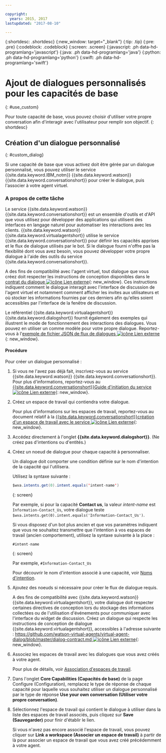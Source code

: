 ```yaml
---

copyright:
  years: 2015, 2017
lastupdated: "2017-08-10"

---
```


{:shortdesc: .shortdesc}
{:new_window: target="_blank"}
{:tip: .tip}
{:pre: .pre}
{:codeblock: .codeblock}
{:screen: .screen}
{:javascript: .ph data-hd-programlang='javascript'}
{:java: .ph data-hd-programlang='java'}
{:python: .ph data-hd-programlang='python'}
{:swift: .ph data-hd-programlang='swift'}

# Ajout de dialogues personnalisés pour les capacités de base 
{: #use_custom}

Pour toute capacité de base, vous pouvez choisir d'utiliser votre propre conversation afin d'interagir avec l'utilisateur pour remplir son objectif.
{: shortdesc}

## Création d'un dialogue personnalisé 
{: #custom_dialog}

Si une capacité de base que vous activez doit être gérée par un dialogue personnalisé, vous pouvez utiliser le service {{site.data.keyword.IBM_notm}} {{site.data.keyword.watson}} {{site.data.keyword.conversationshort}} pour créer le dialogue, puis l'associer à votre agent virtuel.

### A propos de cette tâche

Le service {{site.data.keyword.watson}} {{site.data.keyword.conversationshort}} est un ensemble d'outils et d'API que vous utilisez pour développer des applications qui utilisent des interfaces en langage naturel pour automatiser les interactions avec les clients. {{site.data.keyword.watson}} {{site.data.keyword.virtualagentshort}} utilise le service {{site.data.keyword.conversationshort}} pour définir les capacités apprises et le flux de dialogue utilisés par le bot. Si le dialogue fourni n'offre pas la flexibilité dont vous avez besoin, vous pouvez développer votre propre dialogue à l'aide des outils du service {{site.data.keyword.conversationshort}}.

A des fins de compatibilité avec l'agent virtuel, tout dialogue que vous créez doit respecter les instructions de conception disponibles dans le [contrat du dialogue ![icône Lien externe](../../icons/launch-glyph.svg "icône Lien externe")](https://github.com/watson-virtual-agents/virtual-agent-dialog/blob/master/dialog-contract.md "icône Lien externe"){: new_window}. Ces instructions indiquent comment le dialogue interagit avec l'interface de discussion de l'agent virtuel et notamment comment afficher les invites aux utilisateurs et où stocker les informations fournies par ces derniers afin qu'elles soient accessibles par l'interface de la fenêtre de discussion.

Le référentiel {{site.data.keyword.virtualagentshort}} {{site.data.keyword.dialogshort}} fournit également des exemples qui illustrent le mode de fonctionnement des interactions des dialogues. Vous pouvez en utiliser un comme modèle pour votre propre dialogue. Reportez-vous à l'[exemple de fichier JSON de flux de dialogues ![icône Lien externe](../../icons/launch-glyph.svg "icône Lien externe")](https://github.com/watson-virtual-agents/virtual-agent-dialog/blob/michelle-miller-patch-1/sample_dialog_flows.json "icône Lien externe"){: new_window}.

#### Procédure

Pour créer un dialogue personnalisé :

1.  Si vous ne l'avez pas déjà fait, inscrivez-vous au service {{site.data.keyword.watson}} {{site.data.keyword.conversationshort}}. Pour plus d'informations, reportez-vous au [{{site.data.keyword.conversationshort}}Guide d'initiation du service ![icône Lien externe](../../icons/launch-glyph.svg "icône Lien externe")](https://console.bluemix.net/docs/services/conversation/getting-started.html#gettingstarted "icône Lien externe"){: new_window}.
1.  Créez un espace de travail qui contiendra votre dialogue.

    Pour plus d'informations sur les espaces de travail, reportez-vous au document relatif à la [{{site.data.keyword.conversationshort}}création d'un espace de travail avec le service ![icône Lien externe](../../icons/launch-glyph.svg "icône Lien externe")](https://console.bluemix.net/docs/services/conversation/configure-workspace.html#configuring-a-conversation-workspace "icône Lien externe"){: new_window}.

1.  Accédez directement à l'onglet **{{site.data.keyword.dialogshort}}**. (Ne créez pas d'intentions ou d'entités.)
1.  Créez un noeud de dialogue pour chaque capacité à personnaliser.

    Un dialogue doit comporter une condition définie sur le nom d'intention de la capacité qui l'utilisera.

    Utilisez la syntaxe suivante :

    ```java
    $wva.intents.get(0).intent.equals('intent-name')
    ```
    {: screen}

    Par exemple, si pour la capacité **Contact us**, la valeur *intent-name* est `Information-Contact_Us`, votre dialogue teste `$wva.intents.get(0).intent.equals('Information-Contact_Us')`.

    Si vous disposez d'un bot plus ancien et que vos paramètres indiquent que vous ne souhaitez transmettre que l'intention à vos espaces de travail (ancien comportement), utilisez la syntaxe suivante à la place :

    ```java
    #intent-name
    ```
    {: screen}

    Par exemple, `#Information-Contact_Us`

    Pour découvrir le nom d'intention associé à une capacité, voir [Noms d'intention](intent_codenames.html).

1.  Ajoutez des noeuds si nécessaire pour créer le flux de dialogue requis.

    A des fins de compatibilité avec {{site.data.keyword.watson}} {{site.data.keyword.virtualagentshort}}, votre dialogue doit respecter certaines directives de conception lors du stockage des informations collectées ou de l'utilisation d'événements pour communiquer avec l'interface du widget de discussion. Créez un dialogue qui respecte les instructions de conception de dialogue {{site.data.keyword.virtualagentshort}}, accessibles à l'adresse suivante : [https://github.com/watson-virtual-agents/virtual-agent-dialog/blob/master/dialog-contract.md ![icône Lien externe](../../icons/launch-glyph.svg "icône Lien externe")](https://github.com/watson-virtual-agents/virtual-agent-dialog/blob/master/dialog-contract.md "icône Lien externe"){: new_window}.

1.  Associez les espaces de travail avec les dialogues que vous avez créés à votre agent.

    Pour plus de détails, voir [Association d'espaces de travail](link_workspace.html).

1.  Dans l'onglet **Core Capabilities (Capacités de base)** de la page Configure (Configuration), remplacez le type de réponse de chaque capacité pour laquelle vous souhaitez utiliser un dialogue personnalisé par le type de réponse **Use your own conversation (Utiliser votre propre conversation)**.
1.  Sélectionnez l'espace de travail qui contient le dialogue à utiliser dans la liste des espaces de travail associés, puis cliquez sur **Save (Sauvegarder)** pour finir d'établir le lien.

    Si vous n'avez pas encore associé l'espace de travail, vous pouvez cliquer sur **Link a workspace (Associer un espace de travail)** à partir de là pour associer un espace de travail que vous avez créé précédemment à votre agent.
